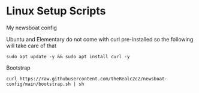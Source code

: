 # Linux Setup Scripts
My newsboat config

Ubuntu and Elementary do not come with curl pre-installed so the following will take care of that
```
sudo apt update -y && sudo apt install curl -y
```
Bootstrap
```
curl https://raw.githubusercontent.com/theRealc2c2/newsboat-config/main/bootstrap.sh | sh